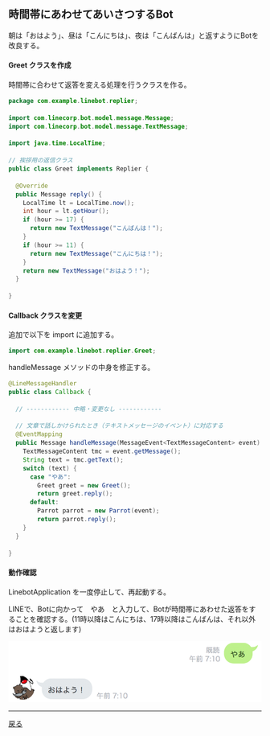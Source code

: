 ## 時間帯にあわせてあいさつするBot

朝は「おはよう」、昼は「こんにちは」、夜は「こんばんは」と返すようにBotを改良する。

#### Greet クラスを作成

時間帯に合わせて返答を変える処理を行うクラスを作る。

```java
package com.example.linebot.replier;

import com.linecorp.bot.model.message.Message;
import com.linecorp.bot.model.message.TextMessage;

import java.time.LocalTime;

// 挨拶用の返信クラス
public class Greet implements Replier {

  @Override
  public Message reply() {
    LocalTime lt = LocalTime.now();
    int hour = lt.getHour();
    if (hour >= 17) {
      return new TextMessage("こんばんは！");
    }
    if (hour >= 11) {
      return new TextMessage("こんにちは！");
    }
    return new TextMessage("おはよう！");
  }

}
```

#### Callback クラスを変更

追加で以下を import に追加する。

```java
import com.example.linebot.replier.Greet;
```

handleMessage メソッドの中身を修正する。

```java
@LineMessageHandler
public class Callback {

  // ------------ 中略・変更なし ------------ 

  // 文章で話しかけられたとき（テキストメッセージのイベント）に対応する
  @EventMapping
  public Message handleMessage(MessageEvent<TextMessageContent> event) {
    TextMessageContent tmc = event.getMessage();
    String text = tmc.getText();
    switch (text) {
      case "やあ":
        Greet greet = new Greet();
        return greet.reply();
      default:
        Parrot parrot = new Parrot(event);
        return parrot.reply();
    }
  }

}
```

#### 動作確認

LinebotApplication を一度停止して、再起動する。

LINEで、Botに向かって　やあ　と入力して、Botが時間帯にあわせた返答をすることを確認する。(11時以降はこんにちは、17時以降はこんばんは、それ以外はおはようと返します)

![あいさつ時の動作](fig06a.png)

-----

[戻る](../../README.md)
